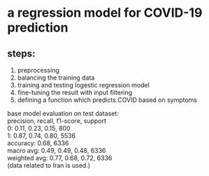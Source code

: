 # a regression model for COVID-19 prediction  
## steps:  
1. preprocessing  
2. balancing the training data  
3. training and testing logestic regression model  
4. fine-tuning the result with input filtering  
5. defining a function which predicts COVID based on symptoms  
  
base model evaluation on test dataset:  
              precision,    recall,  f1-score,   support  
           0:       0.11,      0.23,      0.15,       800  
           1:       0.87,      0.74,      0.80,      5536  
    accuracy:                           0.68,      6336  
   macro avg:       0.49,      0.49,      0.48,      6336  
weighted avg:       0.77,      0.68,      0.72,      6336  
(data related to Iran is used.)

